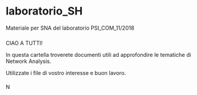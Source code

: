 # laboratorio_SH
Materiale per SNA del laboratorio PSI_COM_11/2018
#####

CIAO A TUTTI!

In questa cartella troverete documenti utili ad approfondire le tematiche di Network Analysis.

Utilizzate i file di vostro interesse e buon lavoro.

####


N
